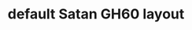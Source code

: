 ---
layout: layouts/keymapdb_entry.njk
OS: []
keymapAuthor: abhixec
firmware: QMK
hasHomeRowMods: False
hasLetterOnThumb: False
hasVerticalCombos: False
keymapImage: https://i.imgur.com/Eqp8hov.jpg
imageDate: idk
keyCount: 62
keyboard: GH60 Satan
baseLayouts: ["QWERTY"]
languages: ['English']
layerCount: 4
title: "default Satan GH60 layout"
isSplit: False
stagger: row
summary: 
keymapUrl: https://github.com/abhixec/qmk_firmware/tree/master/keyboards/gh60/satan/keymaps/abhixec
writeup: https://github.com/abhixec/qmk_firmware/tree/master/keyboards/gh60/satan/keymaps/abhixec/readme.md
---